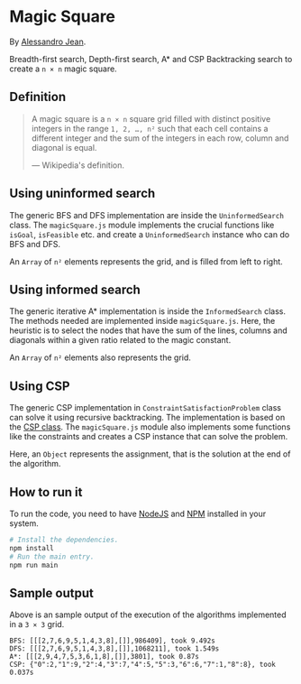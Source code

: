 # Magic Square

By [Alessandro Jean](https://github.com/alessandrojean/IA-2018.3/).

Breadth-first search, Depth-first search, A* and
CSP Backtracking search to create a `n × n` magic
square.

## Definition

> A magic square is a `n × n` square grid filled
> with distinct positive integers in the range
> `1, 2, …, n²` such that each cell contains
> a different integer and the sum of the integers
> in each row, column and diagonal is equal.
>
> &mdash; Wikipedia's definition.

## Using uninformed search

The generic BFS and DFS implementation are inside
the `UninformedSearch` class. The `magicSquare.js`
module implements the crucial functions like
`isGoal`, `isFeasible` etc. and create a 
`UninformedSearch` instance who can do BFS and DFS.

An `Array` of `n²` elements represents the grid,
and is filled from left to right.

## Using informed search

The generic iterative A* implementation is inside
the `InformedSearch` class. The methods needed are
implemented inside `magicSquare.js`. Here, the
heuristic is to select the nodes that have
the sum of the lines, columns and diagonals
within a given ratio related to the magic constant.

An `Array` of `n²` elements also represents the grid.

## Using CSP

The generic CSP implementation in 
`ConstraintSatisfactionProblem` class can solve 
it using recursive backtracking. The implementation 
is based on the [CSP class]. The `magicSquare.js` 
module also implements some functions like the 
constraints and creates a CSP instance that can 
solve the problem.

Here, an `Object` represents the assignment, that
is the solution at the end of the algorithm.

[CSP class]: https://folivetti.github.io/courses/IA/PDF/Aula04.pdf

## How to run it

To run the code, you need to have
[NodeJS] and [NPM] installed in your system.

```bash
# Install the dependencies.
npm install
# Run the main entry.
npm run main
```

[NodeJS]: https://nodejs.org/en/
[NPM]: https://www.npmjs.com/

## Sample output

Above is an sample output of the execution of
the algorithms implemented in a `3 × 3` grid.

```text
BFS: [[[2,7,6,9,5,1,4,3,8],[]],986409], took 9.492s
DFS: [[[2,7,6,9,5,1,4,3,8],[]],1068211], took 1.549s
A*: [[[2,9,4,7,5,3,6,1,8],[]],3801], took 0.87s
CSP: {"0":2,"1":9,"2":4,"3":7,"4":5,"5":3,"6":6,"7":1,"8":8}, took 0.037s
```
